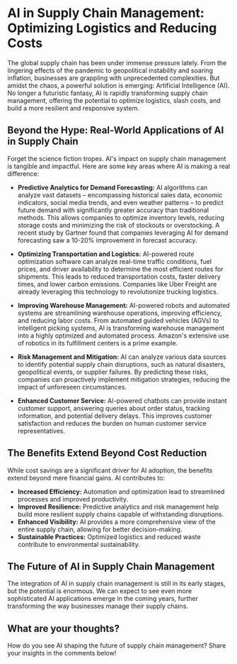 # AI in Supply Chain Management: Optimizing Logistics and Reducing Costs

The global supply chain has been under immense pressure lately.  From the lingering effects of the pandemic to geopolitical instability and soaring inflation, businesses are grappling with unprecedented complexities.  But amidst the chaos, a powerful solution is emerging: Artificial Intelligence (AI).  No longer a futuristic fantasy, AI is rapidly transforming supply chain management, offering the potential to optimize logistics, slash costs, and build a more resilient and responsive system.


##  Beyond the Hype: Real-World Applications of AI in Supply Chain

Forget the science fiction tropes. AI's impact on supply chain management is tangible and impactful.  Here are some key areas where AI is making a real difference:

* **Predictive Analytics for Demand Forecasting:**  AI algorithms can analyze vast datasets – encompassing historical sales data, economic indicators, social media trends, and even weather patterns – to predict future demand with significantly greater accuracy than traditional methods. This allows companies to optimize inventory levels, reducing storage costs and minimizing the risk of stockouts or overstocking.  A recent study by Gartner found that companies leveraging AI for demand forecasting saw a 10-20% improvement in forecast accuracy.

* **Optimizing Transportation and Logistics:** AI-powered route optimization software can analyze real-time traffic conditions, fuel prices, and driver availability to determine the most efficient routes for shipments. This leads to reduced transportation costs, faster delivery times, and lower carbon emissions.  Companies like Uber Freight are already leveraging this technology to revolutionize trucking logistics.

* **Improving Warehouse Management:**  AI-powered robots and automated systems are streamlining warehouse operations, improving efficiency, and reducing labor costs. From automated guided vehicles (AGVs) to intelligent picking systems, AI is transforming warehouse management into a highly optimized and automated process.  Amazon's extensive use of robotics in its fulfillment centers is a prime example.

* **Risk Management and Mitigation:** AI can analyze various data sources to identify potential supply chain disruptions, such as natural disasters, geopolitical events, or supplier failures. By predicting these risks, companies can proactively implement mitigation strategies, reducing the impact of unforeseen circumstances.

* **Enhanced Customer Service:**  AI-powered chatbots can provide instant customer support, answering queries about order status, tracking information, and potential delivery delays. This improves customer satisfaction and reduces the burden on human customer service representatives.


##  The Benefits Extend Beyond Cost Reduction

While cost savings are a significant driver for AI adoption, the benefits extend beyond mere financial gains.  AI contributes to:

* **Increased Efficiency:** Automation and optimization lead to streamlined processes and improved productivity.
* **Improved Resilience:**  Predictive analytics and risk management help build more resilient supply chains capable of withstanding disruptions.
* **Enhanced Visibility:**  AI provides a more comprehensive view of the entire supply chain, allowing for better decision-making.
* **Sustainable Practices:**  Optimized logistics and reduced waste contribute to environmental sustainability.


##  The Future of AI in Supply Chain Management

The integration of AI in supply chain management is still in its early stages, but the potential is enormous.  We can expect to see even more sophisticated AI applications emerge in the coming years, further transforming the way businesses manage their supply chains.


##  What are your thoughts?

How do you see AI shaping the future of supply chain management?  Share your insights in the comments below!
